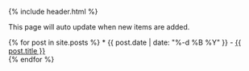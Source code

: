 {% include header.html %}

This page will auto update when new items are added. <!-- to "_posts" folder, I think that should be happening below now.-->

<ui>
  {% for post in site.posts %}
  * {{ post.date | date: "%-d %B %Y" }} - <a href="{{ site.url }}/GigaDB-author-guide/{{ post.url }}">{{ post.title }}</a>
        <br>
  {% endfor %}
</ui>
